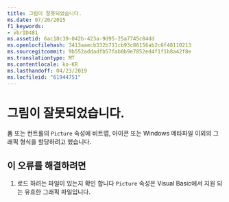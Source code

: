 ```yaml
---
title: 그림이 잘못되었습니다.
ms.date: 07/20/2015
f1_keywords:
- vbrID481
ms.assetid: 6ac18c39-042b-423a-9d95-25a7745c84dd
ms.openlocfilehash: 3413aaecb332b711cb93c86156ab2c6f48110213
ms.sourcegitcommit: 9b552addadfb57fab0b9e7852ed4f1f1b8a42f8e
ms.translationtype: MT
ms.contentlocale: ko-KR
ms.lasthandoff: 04/23/2019
ms.locfileid: "61944751"
---
```

# <a name="picture-is-not-valid"></a>그림이 잘못되었습니다.
폼 또는 컨트롤의 `Picture` 속성에 비트맵, 아이콘 또는 Windows 메타파일 이외의 그래픽 형식을 할당하려고 했습니다.  
  
## <a name="to-correct-this-error"></a>이 오류를 해결하려면  
  
1. 로드 하려는 파일이 있는지 확인 합니다 `Picture` 속성은 Visual Basic에서 지원 되는 유효한 그래픽 파일입니다.  

